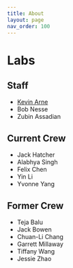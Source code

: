 ```yaml
---
title: About
layout: page
nav_order: 100
---
```


# Labs

## Staff

- [Kevin Arne](https://gix.uw.edu/people/kevin-arne/)
- Bob Nesse
- Zubin Assadian

## Current Crew

- Jack Hatcher
- Alabhya Singh
- Felix Chen
- Yin Li
- Yvonne Yang

## Former Crew
- Teja Balu
- Jack Bowen
- Chuan-Li Chang
- Garrett Millaway
- Tiffany Wang
- Jessie Zhao